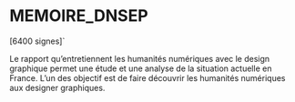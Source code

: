 # MEMOIRE_DNSEP
[6400 signes]`

Le rapport qu’entretiennent les humanités numériques avec le design
graphique permet une étude et une analyse de la situation actuelle
en France. L’un des objectif est de faire découvrir les humanités
numériques aux designer graphiques.

